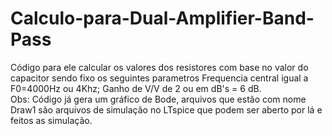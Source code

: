 # Calculo-para-Dual-Amplifier-Band-Pass
Código para ele calcular os valores dos resistores com base no valor do capacitor sendo fixo os seguintes parametros 
Frequencia central igual a F0=4000Hz ou 4Khz; Ganho de V/V de 2 ou em dB's =  6 dB. <br>
Obs: Código já gera um gráfico de Bode, arquivos que estão com nome Draw1 são arquivos de simulação no LTspice que podem ser aberto por lá e feitos as
simulação.
